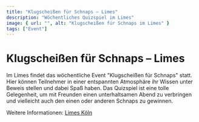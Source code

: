 ```yaml
---
title: "Klugscheißen für Schnaps – Limes"
description: "Wöchentliches Quizspiel im Limes"
image: { url: "", alt: "Klugscheißen für Schnaps im Limes" }
tags: ["Event"]
---
```


# Klugscheißen für Schnaps – Limes

Im Limes findet das wöchentliche Event "Klugscheißen für Schnaps" statt. Hier können Teilnehmer in einer entspannten Atmosphäre ihr Wissen unter Beweis stellen und dabei Spaß haben. Das Quizspiel ist eine tolle Gelegenheit, um mit Freunden einen unterhaltsamen Abend zu verbringen und vielleicht auch den einen oder anderen Schnaps zu gewinnen.

Weitere Informationen: [Limes Köln](https://www.example.com/)
